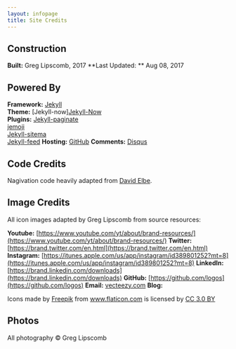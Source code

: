 ```yaml
---
layout: infopage
title: Site Credits
---
```


## Construction  
  
**Built:** 			Greg Lipscomb, 2017	
**Last Updated: ** 	Aug 08, 2017

## Powered By  
  
**Framework:** 	[Jekyll](https://jekyllrb.com/)  
**Theme:**		[Jekyll-now][Jekyll-Now](https://github.com/barryclark/jekyll-now)  
**Plugins:**	[Jekyll-paginate](https://rubygems.org/gems/jekyll-paginate)  
                [jemoji](https://rubygems.org/gems/jemoji)  
				[Jekyll-sitema](https://rubygems.org/gems/jekyll-sitemap)  
				[Jekyll-feed](https://rubygems.org/gems/jekyll-feed)
**Hosting:**	[GitHub](https://github.com/)
**Comments:**	[Disqus](https://disqus.com/)

## Code Credits  
  
Nagivation code heavily adapted from [David Elbe](http://david.elbe.me/jekyll/2015/06/20/how-to-link-to-next-and-previous-post-with-jekyll.html).  

## Image Credits   

All icon images adapted by Greg Lipscomb from source resources:  

**Youtube:**	[https://www.youtube.com/yt/about/brand-resources/](https://www.youtube.com/yt/about/brand-resources/)
**Twitter:**	[https://brand.twitter.com/en.html](https://brand.twitter.com/en.html)
**Instagram:**  [https://itunes.apple.com/us/app/instagram/id389801252?mt=8](https://itunes.apple.com/us/app/instagram/id389801252?mt=8)
**LinkedIn:**	[https://brand.linkedin.com/downloads](https://brand.linkedin.com/downloads)
**GitHub:**		[https://github.com/logos](https://github.com/logos)
**Email:**		<a rel="nofollow" href="https://www.Vecteezy.com/">vecteezy.com</a>
**Blog:**		<div>Icons made by <a href="http://www.freepik.com" title="Freepik">Freepik</a> from <a href="https://www.flaticon.com/" title="Flaticon">www.flaticon.com</a> is licensed by <a href="http://creativecommons.org/licenses/by/3.0/" title="Creative Commons BY 3.0" target="_blank">CC 3.0 BY</a></div>

## Photos

All photography © Greg Lipscomb